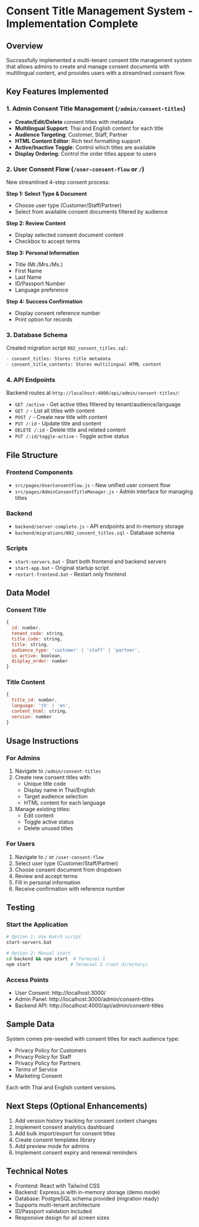 # Consent Title Management System - Implementation Complete

## Overview
Successfully implemented a multi-tenant consent title management system that allows admins to create and manage consent documents with multilingual content, and provides users with a streamlined consent flow.

## Key Features Implemented

### 1. Admin Consent Title Management (`/admin/consent-titles`)
- **Create/Edit/Delete** consent titles with metadata
- **Multilingual Support**: Thai and English content for each title
- **Audience Targeting**: Customer, Staff, Partner
- **HTML Content Editor**: Rich text formatting support
- **Active/Inactive Toggle**: Control which titles are available
- **Display Ordering**: Control the order titles appear to users

### 2. User Consent Flow (`/user-consent-flow` or `/`)
New streamlined 4-step consent process:

**Step 1: Select Type & Document**
- Choose user type (Customer/Staff/Partner)
- Select from available consent documents filtered by audience

**Step 2: Review Content**
- Display selected consent document content
- Checkbox to accept terms

**Step 3: Personal Information**
- Title (Mr./Mrs./Ms.)
- First Name
- Last Name  
- ID/Passport Number
- Language preference

**Step 4: Success Confirmation**
- Display consent reference number
- Print option for records

### 3. Database Schema
Created migration script `002_consent_titles.sql`:
```sql
- consent_titles: Stores title metadata
- consent_title_contents: Stores multilingual HTML content
```

### 4. API Endpoints
Backend routes at `http://localhost:4000/api/admin/consent-titles/`:
- `GET /active` - Get active titles filtered by tenant/audience/language
- `GET /` - List all titles with content
- `POST /` - Create new title with content
- `PUT /:id` - Update title and content
- `DELETE /:id` - Delete title and related content
- `PUT /:id/toggle-active` - Toggle active status

## File Structure

### Frontend Components
- `src/pages/UserConsentFlow.js` - New unified user consent flow
- `src/pages/AdminConsentTitleManager.js` - Admin interface for managing titles

### Backend
- `backend/server-complete.js` - API endpoints and in-memory storage
- `backend/migrations/002_consent_titles.sql` - Database schema

### Scripts
- `start-servers.bat` - Start both frontend and backend servers
- `start-app.bat` - Original startup script
- `restart-frontend.bat` - Restart only frontend

## Data Model

### Consent Title
```javascript
{
  id: number,
  tenant_code: string,
  title_code: string,
  title: string,
  audience_type: 'customer' | 'staff' | 'partner',
  is_active: boolean,
  display_order: number
}
```

### Title Content
```javascript
{
  title_id: number,
  language: 'th' | 'en',
  content_html: string,
  version: number
}
```

## Usage Instructions

### For Admins
1. Navigate to `/admin/consent-titles`
2. Create new consent titles with:
   - Unique title code
   - Display name in Thai/English
   - Target audience selection
   - HTML content for each language
3. Manage existing titles:
   - Edit content
   - Toggle active status
   - Delete unused titles

### For Users
1. Navigate to `/` or `/user-consent-flow`
2. Select user type (Customer/Staff/Partner)
3. Choose consent document from dropdown
4. Review and accept terms
5. Fill in personal information
6. Receive confirmation with reference number

## Testing

### Start the Application
```bash
# Option 1: Use batch script
start-servers.bat

# Option 2: Manual start
cd backend && npm start  # Terminal 1
npm start               # Terminal 2 (root directory)
```

### Access Points
- User Consent: http://localhost:3000/
- Admin Panel: http://localhost:3000/admin/consent-titles
- Backend API: http://localhost:4000/api/admin/consent-titles

## Sample Data
System comes pre-seeded with consent titles for each audience type:
- Privacy Policy for Customers
- Privacy Policy for Staff  
- Privacy Policy for Partners
- Terms of Service
- Marketing Consent

Each with Thai and English content versions.

## Next Steps (Optional Enhancements)
1. Add version history tracking for consent content changes
2. Implement consent analytics dashboard
3. Add bulk import/export for consent titles
4. Create consent templates library
5. Add preview mode for admins
6. Implement consent expiry and renewal reminders

## Technical Notes
- Frontend: React with Tailwind CSS
- Backend: Express.js with in-memory storage (demo mode)
- Database: PostgreSQL schema provided (migration ready)
- Supports multi-tenant architecture
- ID/Passport validation included
- Responsive design for all screen sizes
